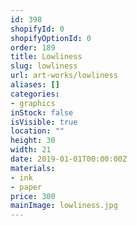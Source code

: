 ```yaml
---
id: 398
shopifyId: 0
shopifyOptionId: 0
order: 189
title: Lowliness
slug: lowliness
url: art-works/lowliness
aliases: []
categories:
- graphics
inStock: false
isVisible: true
location: ""
height: 30
width: 21
date: 2019-01-01T00:00:00Z
materials:
- ink
- paper
price: 300
mainImage: lowliness.jpg
---
```

